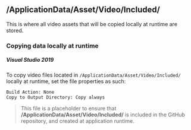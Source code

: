﻿## /ApplicationData/Asset/Video/Included/

This is where all video assets that will be copied locally at runtime are stored.

### Copying data locally at runtime
##### Visual Studio 2019
To copy video files located in `/ApplicationData/Asset/Video/Included/` locally at runtime, set the file properties as such:
```
Build Action: None
Copy to Output Directory: Copy always
```

> This file is a placeholder to ensure that **/ApplicationData/Asset/Video/Included/** is included in the GitHub repository, and created at application runtime.